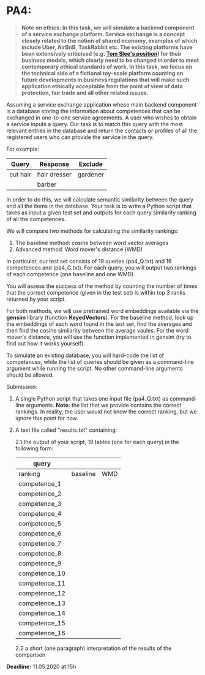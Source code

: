 # PA4:
> **Note on ethics: In this task, we will simulate a backend component of a service exchange platform. Service exchange 
is a concept closely related to the notion of shared economy, examples of which include Uber, AirBnB, TaskRabbit etc. 
The existing platforms have been extensively criticised (e.g. [Tom Slee's position](https://pdfs.semanticscholar.org/4100/91be5c14ba4b17dcbd74f7e594f0c22782b5.pdf)) for their business models, 
which clearly need to be changed in order to meet contemporary ethical standards of work. In this task, 
we focus on the technical side of a fictional toy-scale platform counting on future developments in business regulations 
that will make such application ethically acceptable from the point of view of data protection, 
fair trade and all other related issues.**

Assuming a service exchange application whose main backend component is a database storing the information 
about competences that can be exchanged in one-to-one service agreements. A user who wishes to obtain a service inputs a query. 
Our task is to match this query with the most relevant entries in the database and 
return the contacts or profiles of all the registered users who can provide the service in the query.

For example:

| Query | Response | Exclude |
| --- | --- | ---|
| cut hair | hair dresser | gardener|
| | barber | |

In order to do this, we will calculate semantic similarity between the query and all the items in the database. 
Your task is to write a Python script that takes as input a given test set  and outputs for each query similarity 
ranking of all the competences.

We will compare two methods for calculating the similarity rankings:

1. The baseline method: cosine between word vector averages
2. Advanced method: Word mover's distance (WMD)

In particular, our test set consists of 19 queries (pa4_Q.txt) and 16 competences and (pa4_C.txt). 
For each query, you will output two rankings of each competence (one baseline and one WMD).

You will assess the success of the method by counting the number of times that the correct competence 
(given in the test set) is within top 3 ranks returned by your script.

For both methods, we will use pretrained word embeddings available via the **gensim** library 
(function **KeyedVectors**). For the baseline method, look up the embeddings of each word found in the test set, 
find the averages and then find the cosine similarity between the average vaules. For the word mover's distance, 
you will use the function implemented in gensim (try to find out how it works yourself).

To simulate an existing database, you will hard-code the list of competences, while the list of queries should 
be given as a command-line argument while running the script. No other command-line arguments should be allowed.

Submission:

1. A single Python script that takes one input file (pa4_Q.txt) as command-line arguments. **Note:** the list that we provide contains the correct rankings. In reality, the user would not know the correct ranking, but we ignore this point for now.

2. A text file called "results.txt" containing:

   2.1 the output of your script, 19 tables (one for each query) in the following form:
  
   | query | | |
   | --- | --- | ---|
   | ranking | baseline | WMD |
   | competence_1 |
   | competence_2 |
   | competence_3 |
   | competence_4 |
   | competence_5 |
   | competence_6 |
   | competence_7 |
   | competence_8 |
   | competence_9 |
   | competence_10 |
   | competence_11 |
   | competence_12 |
   | competence_13 |
   | competence_14 |
   | competence_15 |
   | competence_16 |

   2.2 a short (one paragraph) interpretation of the results of the comparison

**Deadline:**
11.05.2020 at 15h
